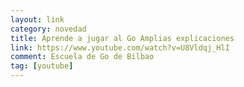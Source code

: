 ```yaml
---
layout: link
category: novedad
title: Aprende a jugar al Go Amplias explicaciones
link: https://www.youtube.com/watch?v=U8Vldqj_HlI
comment: Escuela de Go de Bilbao
tag: [youtube]
---
```

